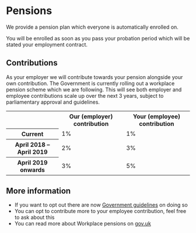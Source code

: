# Pensions

We provide a pension plan which everyone is automatically enrolled on.

You will be enrolled as soon as you pass your probation period which will be stated your employment contract.

## Contributions

As your employer we will contribute towards your pension alongside your own contribution. The Government is currently rolling out a workplace pension scheme which we are following. This will see both employer and employee contributions scale up over the next 3 years, subject to parliamentary approval and guidelines.

<table>
  <tr>
    <th>&nbsp;</th>
    <th>Our (employer) contribution</th>
    <th>Your (employee) contribution</th>
  </tr>
  <tr>
    <th>Current</th>
    <td>1%</td>
    <td>1%</td>
  </tr>
  <tr>
    <th>April 2018 – April 2019</th>
    <td>2%</td>
    <td>3%</td>
  </tr>
  <tr>
    <th>April 2019 onwards</th>
    <td>3%</td>
    <td>5%</td>
  </tr>
</table>

## More information

- If you want to opt out there are now [Government guidelines](https://www.gov.uk/workplace-pensions/if-you-want-to-leave-your-workplace-pension-scheme) on doing so
- You can opt to contribute more to your employee contribution, feel free to ask about this
- You can read more about Workplace pensions on [gov.uk](https://www.gov.uk/workplace-pensions/about-workplace-pensions)
